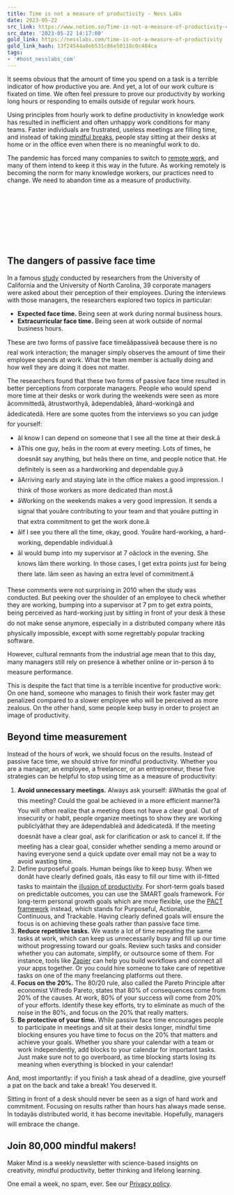 ```yaml
---
title: Time is not a measure of productivity - Ness Labs
date: 2023-05-22
src_link: https://www.notion.so/Time-is-not-a-measure-of-productivity-48cf54a338754fdfb449995ad0ee2443
src_date: '2023-05-22 14:17:00'
gold_link: https://nesslabs.com/time-is-not-a-measure-of-productivity
gold_link_hash: 13f24544a0eb531c86e50118c0c484ca
tags:
- '#host_nesslabs_com'
---
```





It seems obvious that the amount of time you spend on a task is a terrible indicator of how productive you are. And yet, a lot of our work culture is fixated on time. We often feel pressure to prove our productivity by working long hours or responding to emails outside of regular work hours.


Using principles from hourly work to define productivity in knowledge work has resulted in inefficient and often unhappy work conditions for many teams. Faster individuals are frustrated, useless meetings are filling time, and instead of taking [mindful breaks](https://nesslabs.com/structured-distraction-breaks-at-work), people stay sitting at their desks at home or in the office even when there is no meaningful work to do.


The pandemic has forced many companies to switch to [remote work](https://nesslabs.com/tag/remote-work), and many of them intend to keep it this way in the future. As working remotely is becoming the norm for many knowledge workers, our practices need to change. We need to abandon time as a measure of productivity.


![](data:image/svg+xml,%3Csvg%20xmlns='http://www.w3.org/2000/svg'%20viewBox='0%200%201024%20275'%3E%3C/svg%3E)
The dangers of passive face time
--------------------------------


In a famous [study](https://journals.sagepub.com/doi/abs/10.1177/0018726709353139) conducted by researchers from the University of California and the University of North Carolina, 39 corporate managers were asked about their perception of their employees. During the interviews with those managers, the researchers explored two topics in particular:


* **Expected face time.** Being seen at work during normal business hours.
* **Extracurricular face time.** Being seen at work outside of normal business hours.


These are two forms of passive face timeââpassiveâ because there is no real work interaction; the manager simply observes the amount of time their employee spends at work. What the team member is actually doing and how well they are doing it does not matter.


The researchers found that these two forms of passive face time resulted in better perceptions from corporate managers. People who would spend more time at their desks or work during the weekends were seen as more âcommittedâ, âtrustworthyâ, âdependableâ, âhard-workingâ and âdedicatedâ. Here are some quotes from the interviews so you can judge for yourself:


* âI know I can depend on someone that I see all the time at their desk.â
* âThis one guy, heâs in the room at every meeting. Lots of times, he doesnât say anything, but heâs there on time, and people notice that. He definitely is seen as a hardworking and dependable guy.â
* âArriving early and staying late in the office makes a good impression. I think of those workers as more dedicated than most.â
* âWorking on the weekends makes a very good impression. It sends a signal that youâre contributing to your team and that youâre putting in that extra commitment to get the work done.â
* âIf I see you there all the time, okay, good. Youâre hard-working, a hard-working, dependable individual.â
* âI would bump into my supervisor at 7 oâclock in the evening. She knows Iâm there working. In those cases, I get extra points just for being there late. Iâm seen as having an extra level of commitment.â


These comments were not surprising in 2010 when the study was conducted. But peeking over the shoulder of an employee to check whether they are working, bumping into a supervisor at 7 pm to get extra points, being perceived as hard-working just by sitting in front of your desk â these do not make sense anymore, especially in a distributed company where itâs physically impossible, except with some regrettably popular tracking software.


However, cultural remnants from the industrial age mean that to this day, many managers still rely on presence â whether online or in-person â to measure performance.


This is despite the fact that time is a terrible incentive for productive work: On one hand, someone who manages to finish their work faster may get penalized compared to a slower employee who will be perceived as more zealous. On the other hand, some people keep busy in order to project an image of productivity.


Beyond time measurement
-----------------------


Instead of the hours of work, we should focus on the results. Instead of passive face time, we should strive for mindful productivity. Whether you are a manager, an employee, a freelancer, or an entrepreneur, these five strategies can be helpful to stop using time as a measure of productivity:


1. **Avoid unnecessary meetings.** Always ask yourself: âWhatâs the goal of this meeting? Could the goal be achieved in a more efficient manner?â You will often realize that a meeting does not have a clear goal. Out of insecurity or habit, people organize meetings to show they are working publiclyâthat they are âdependableâ and âdedicatedâ. If the meeting doesnât have a clear goal, ask for clarification or ask to cancel it. If the meeting has a clear goal, consider whether sending a memo around or having everyone send a quick update over email may not be a way to avoid wasting time.
2. Define purposeful goals. Human beings like to keep busy. When we donât have clearly defined goals, itâs easy to fill our time with ill-fitted tasks to maintain the [illusion of productivity](https://nesslabs.com/illusion-of-productivity). For short-term goals based on predictable outcomes, you can use the SMART goals framework. For long-term personal growth goals which are more flexible, use the [PACT framework](https://nesslabs.com/smart-goals-pact) instead, which stands for Purposeful, Actionable, Continuous, and Trackable. Having clearly defined goals will ensure the focus is on achieving these goals rather than passive face time.
3. **Reduce repetitive tasks.** We waste a lot of time repeating the same tasks at work, which can keep us unnecessarily busy and fill up our time without progressing toward our goals. Review such tasks and consider whether you can automate, simplify, or outsource some of them. For instance, tools like [Zapier](https://zapier.com/) can help you build workflows and connect all your apps together. Or you could hire someone to take care of repetitive tasks on one of the many freelancing platforms out there.
4. **Focus on the 20%.** The 80/20 rule, also called the Pareto Principle after economist Vilfredo Pareto, states that 80% of consequences come from 20% of the causes. At work, 80% of your success will come from 20% of your efforts. Identify these key efforts, try to eliminate as much of the noise in the 80%, and focus on the 20% that really matters.
5. **Be protective of your time.** While passive face time encourages people to participate in meetings and sit at their desks longer, mindful time blocking ensures you have time to focus on the 20% that matters and achieve your goals. Whether you share your calendar with a team or work independently, add blocks to your calendar for important tasks. Just make sure not to go overboard, as time blocking starts losing its meaning when everything is blocked in your calendar!


And, most importantly: if you finish a task ahead of a deadline, give yourself a pat on the back and take a break! You deserved it.


Sitting in front of a desk should never be seen as a sign of hard work and commitment. Focusing on results rather than hours has always made sense. In todayâs distributed world, it has become inevitable. Hopefully, managers will embrace the change.



  

Join 80,000 mindful makers!
---------------------------


Maker Mind is a weekly newsletter with science-based insights on creativity, mindful productivity, better thinking and lifelong learning.


One email a week, no spam, ever. See our [Privacy policy](/privacy).